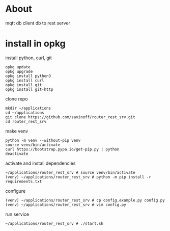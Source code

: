 # About

mqtt db client
db to rest server

# install in opkg
install python, curl, git

    opkg update
    opkg upgrade
    opkg install python3
    opkg install curl
    opkg install git
    opkg install git-http

clone repo

    mkdir ~/applications
    cd ~/applications
    git clone https://github.com/savinoff/router_rest_srv.git
    cd router_rest_srv
    
make venv
    
    python -m venv --without-pip venv
    source venv/bin/activate
    curl https://bootstrap.pypa.io/get-pip.py | python
    deactivate

activate and install dependencies

    ~/applications/router_rest_srv # source venv/bin/activate
    (venv) ~/applications/router_rest_srv # python -m pip install -r requirements.txt

configure

    (venv) ~/applications/router_rest_srv # cp config.example.py config.py 
    (venv) ~/applications/router_rest_srv # vim config.py 

run service

    ~/applications/router_rest_srv # ./start.sh

